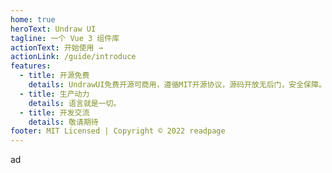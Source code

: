 ```yaml
---
home: true
heroText: Undraw UI
tagline: 一个 Vue 3 组件库
actionText: 开始使用 →
actionLink: /guide/introduce
features:
  - title: 开源免费
    details: UndrawUI免费开源可商用，遵循MIT开源协议，源码开放无后门，安全保障。
  - title: 生产动力
    details: 语言就是一切。
  - title: 开发交流
    details: 敬请期待
footer: MIT Licensed | Copyright © 2022 readpage
---
```

ad